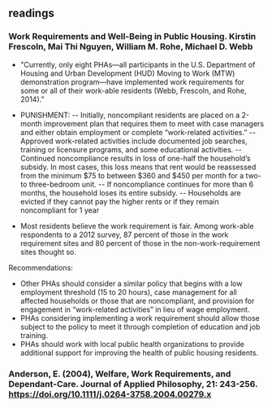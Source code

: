 ## readings

### Work Requirements and Well-Being in Public Housing. Kirstin Frescoln, Mai Thi Nguyen, William M. Rohe, Michael D. Webb 

- "Currently, only eight PHAs—all participants in the U.S. Department of Housing and Urban Development (HUD) Moving to Work (MTW) demonstration program—have implemented work requirements for some or all of their work-able residents (Webb, Frescoln, and Rohe, 2014)."
- PUNISHMENT:
-- Initially, noncompliant residents are placed on a 2-month improvement plan that requires them to meet with case managers and either obtain employment or complete “work-related activities.”
-- Approved work-related activities include documented job searches, training or licensure programs, and some educational activities.
-- Continued noncompliance results in loss of one-half the household’s subsidy. In most cases, this loss means that rent would be reassessed from the minimum $75 to between $360 and $450 per month for a two- to three-bedroom unit.
-- If noncompliance continues for more than 6 months, the household loses its entire subsidy.
-- Households are evicted if they cannot pay the higher rents or if they remain noncompliant for 1 year

- Most residents believe the work requirement is fair. Among work-able respondents to a 2012 survey, 87 percent of those in the work requirement sites and 80 percent of those in the non-work-requirement sites thought so.

Recommendations:
- Other PHAs should consider a similar policy that begins with a low employment threshold (15 to 20 hours), case management for all affected households or those that are noncompliant, and provision for engagement in “work-related activities” in lieu of wage employment.
- PHAs considering implementing a work requirement should allow those subject to the policy to meet it through completion of education and job training.
- PHAs should work with local public health organizations to provide additional support for improving the health of public housing residents.

### Anderson, E. (2004), Welfare, Work Requirements, and Dependant-Care. Journal of Applied Philosophy, 21: 243-256. https://doi.org/10.1111/j.0264-3758.2004.00279.x

